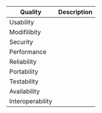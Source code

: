 
| Quality          | Description |
| ---------------- | ----------- |
| Usability        |             |
| Modifilibity     |             |
| Security         |             |
| Performance      |             |
| Reliability      |             |
| Portability      |             |
| Testability      |             |
| Availability     |             |
| Interoperability |             |

